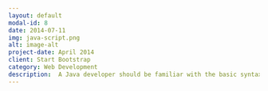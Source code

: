```yaml
---
layout: default
modal-id: 8
date: 2014-07-11
img: java-script.png
alt: image-alt
project-date: April 2014
client: Start Bootstrap
category: Web Development
description:  A Java developer should be familiar with the basic syntax of JavaScript, including variables, operators, control structures, functions, and objects. They should also be familiar with the different data types in JavaScript, such as numbers, strings, booleans, arrays, and objects.
---
```

